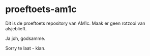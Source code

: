 # proeftoets-am1c
<p>Dit is de proeftoets repository van AM1c. Maak er geen rotzooi van alsjeblieft.</p>

<p>Ja joh, godsamme.</p>

<p>Sorry te laat - kian.</p>

